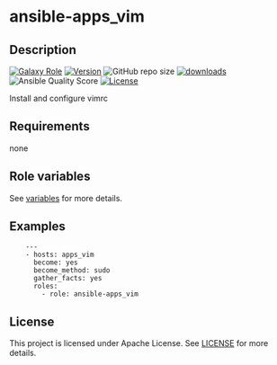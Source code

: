 # ansible-apps_vim

## Description

[![Galaxy Role](https://img.shields.io/badge/galaxy-apps_vim-purple?style=flat)](https://galaxy.ansible.com/lotusnoir/apps_vim)
[![Version](https://img.shields.io/github/release/lotusnoir/ansible-apps_vim.svg)](https://github.com/lotusnoir/ansible-apps_vim/releases/latest)
![GitHub repo size](https://img.shields.io/github/repo-size/lotusnoir/ansible-apps_vim?color=orange&style=flat)
[![downloads](https://img.shields.io/ansible/role/d/56925)](https://galaxy.ansible.com/lotusnoir/apps_vim)
![Ansible Quality Score](https://img.shields.io/ansible/quality/56925)
[![License](https://img.shields.io/badge/license-Apache--2.0-brightgreen?style=flat)](https://opensource.org/licenses/Apache-2.0)

Install and configure vimrc

## Requirements

none

## Role variables

See [variables](/defaults/main.yml) for more details.

## Examples

        ---
        - hosts: apps_vim
          become: yes
          become_method: sudo
          gather_facts: yes
          roles:
            - role: ansible-apps_vim


## License

This project is licensed under Apache License. See [LICENSE](/LICENSE) for more details.

